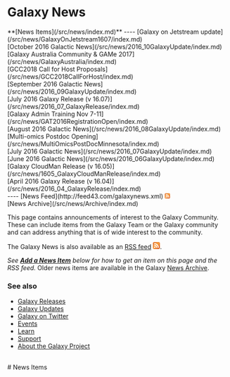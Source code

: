 # Galaxy News

<div class='linkbox'>
**[News Items](/src/news/index.md)**
----
[Galaxy on Jetstream update](/src/news/GalaxyOnJetstream1607/index.md)<br />
[October 2016 Galactic News](/src/news/2016_10GalaxyUpdate/index.md)<br />
[Galaxy Australia Community & GAMe 2017](/src/news/GalaxyAustralia/index.md)<br />
[GCC2018 Call for Host Proposals](/src/news/GCC2018CallForHost/index.md)<br />
[September 2016 Galactic News](/src/news/2016_09GalaxyUpdate/index.md)<br />
[July 2016 Galaxy Release (v 16.07)](/src/news/2016_07_GalaxyRelease/index.md)<br />
[Galaxy Admin Training Nov 7-11](/src/news/GAT2016RegistrationOpen/index.md)<br />
[August 2016 Galactic News](/src/news/2016_08GalaxyUpdate/index.md)<br />
[Multi-omics Postdoc Opening](/src/news/MultiOmicsPostDocMinnesota/index.md)<br />
[July 2016 Galactic News](/src/news/2016_07GalaxyUpdate/index.md)<br />
[June 2016 Galactic News](/src/news/2016_06GalaxyUpdate/index.md)<br />
[Galaxy CloudMan Release (v 16.05)](/src/news/1605_GalaxyCloudManRelease/index.md)<br />
[April 2016 Galaxy Release (v 16.04)](/src/news/2016_04_GalaxyRelease/index.md)<br />
----
[News Feed](http://feed43.com/galaxynews.xml) <a href='http://feed43.com/galaxynews.xml'><img src="/src/images/Icons/RSSIcon16x16.gif" alt="Galaxy News RSS Feed" height="12" /></a><br />
[News Archive](/src/news/Archive/index.md)
</div>

This page contains announcements of interest to the Galaxy Community. These can include items from the Galaxy Team or the Galaxy community and can address anything that is of wide interest to the community. 

The Galaxy News is also available as an [RSS feed](http://feed43.com/galaxynews.xml) <a href='http://feed43.com/galaxynews.xml'><img src="/src/images/Icons/RSSIcon16x16.gif" /></a>. 

*See **[Add a News Item](/src/news/index.md#add_a_news_item)** below for how to get an item on this page and the RSS feed.*
Older news items are available in the Galaxy [News Archive](/src/news/Archive/index.md).

### See also

* [Galaxy Releases](/src/DevNewsBriefs/index.md)
* [Galaxy Updates](/src/GalaxyUpdates/index.md)
* [Galaxy on Twitter](/src/GalaxyOnTwitter/index.md)
* [Events](/src/events/index.md)
* [Learn](/src/Learn/index.md)
* [Support](/src/support/index.md)
* [About the Galaxy Project](/src/GalaxyProject/index.md)

<br />
# News Items

<div class='newsItemList'>
 

